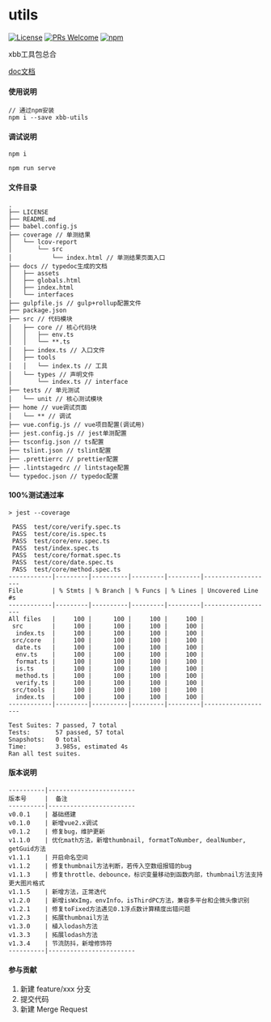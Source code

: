 # utils
[![License](https://img.shields.io/badge/license-MIT-blue.svg)](LICENSE)
[![PRs Welcome](https://img.shields.io/badge/PRs-welcome-brightgreen.svg)](https://gitee.com/bestjarvan/utils/pulls)
[![npm](https://img.shields.io/bundlephobia/min/@jarvannnn/utils/0.0.11)](https://www.npmjs.com/package/@jarvannnn/utils)

xbb工具包总合

[doc文档](http://xbb_frontend.gitee.io/xbb-utils/)

#### 使用说明

```
// 通过npm安装
npm i --save xbb-utils
```

#### 调试说明
```
npm i

npm run serve
```

#### 文件目录
```
.
├── LICENSE
├── README.md
├── babel.config.js
├── coverage // 单测结果
│   └── lcov-report
│       └── src
│           └── index.html // 单测结果页面入口
├── docs // typedoc生成的文档
│   ├── assets
│   ├── globals.html
│   ├── index.html
│   └── interfaces
├── gulpfile.js // gulp+rollup配置文件
├── package.json
├── src // 代码模块
│   ├── core // 核心代码块
│   │   ├── env.ts
│   │   └── **.ts
│   ├── index.ts // 入口文件
│   ├── tools
│   │   └── index.ts // 工具
│   └── types // 声明文件
│       └── index.ts // interface
├── tests // 单元测试
│   └── unit // 核心测试模块
├── home // vue调试页面
│   └── ** // 调试
├── vue.config.js // vue项目配置(调试用)
├── jest.config.js // jest单测配置
├── tsconfig.json // ts配置
├── tslint.json // tslint配置
├── .prettierrc // prettier配置
├── .lintstagedrc // lintstage配置
└── typedoc.json // typedoc配置

```

#### 100%测试通过率
```
> jest --coverage

 PASS  test/core/verify.spec.ts
 PASS  test/core/is.spec.ts
 PASS  test/core/env.spec.ts
 PASS  test/index.spec.ts
 PASS  test/core/format.spec.ts
 PASS  test/core/date.spec.ts
 PASS  test/core/method.spec.ts
------------|---------|----------|---------|---------|-------------------
File        | % Stmts | % Branch | % Funcs | % Lines | Uncovered Line #s 
------------|---------|----------|---------|---------|-------------------
All files   |     100 |      100 |     100 |     100 |                   
 src        |     100 |      100 |     100 |     100 |                   
  index.ts  |     100 |      100 |     100 |     100 |                   
 src/core   |     100 |      100 |     100 |     100 |                   
  date.ts   |     100 |      100 |     100 |     100 |                   
  env.ts    |     100 |      100 |     100 |     100 |                   
  format.ts |     100 |      100 |     100 |     100 |                   
  is.ts     |     100 |      100 |     100 |     100 |                   
  method.ts |     100 |      100 |     100 |     100 |                   
  verify.ts |     100 |      100 |     100 |     100 |                   
 src/tools  |     100 |      100 |     100 |     100 |                   
  index.ts  |     100 |      100 |     100 |     100 |                   
------------|---------|----------|---------|---------|-------------------

Test Suites: 7 passed, 7 total
Tests:       57 passed, 57 total
Snapshots:   0 total
Time:        3.985s, estimated 4s
Ran all test suites.
```

#### 版本说明

```
----------|------------------------
版本号     |  备注
----------|------------------------
v0.0.1    | 基础搭建
v0.1.0    | 新增vue2.x调试
v0.1.2    | 修复bug，维护更新
v1.1.0    | 优化math方法，新增thumbnail, formatToNumber, dealNumber, getGuid方法
v1.1.1    | 开启命名空间
v1.1.2    | 修复thumbnail方法判断，若传入空数组报错的bug
v1.1.3    | 修复throttle、debounce，标识变量移动到函数内部，thumbnail方法支持更大图片格式
v1.1.5    | 新增方法，正常迭代
v1.2.0    | 新增isWxImg，envInfo，isThirdPC方法，兼容多平台和企微头像识别
v1.2.1    | 修复toFixed方法遇见0.1浮点数计算精度出错问题
v1.2.3    | 拓展thumbnail方法
v1.3.0    | 植入lodash方法
v1.3.3    | 拓展lodash方法
v1.3.4    | 节流防抖，新增修饰符
----------|------------------------
```

#### 参与贡献

1.  新建 feature/xxx 分支
2.  提交代码
3.  新建 Merge Request
